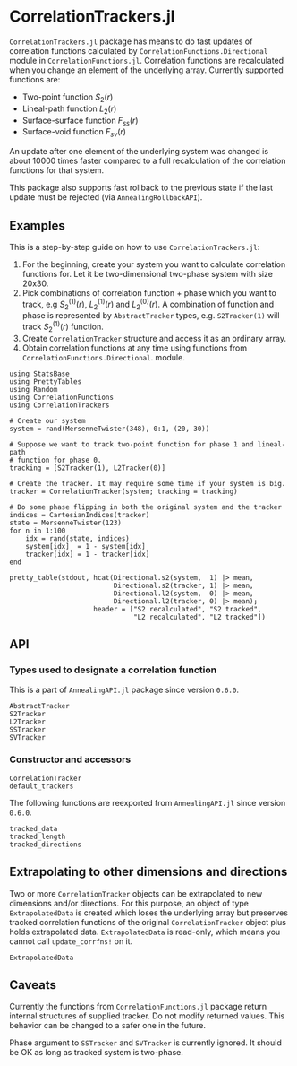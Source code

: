 # CorrelationTrackers.jl

`CorrelationTrackers.jl` package has means to do fast updates of correlation
functions calculated by `CorrelationFunctions.Directional` module in
`CorrelationFunctions.jl`. Correlation functions are recalculated when you
change an element of the underlying array. Currently supported functions are:

* Two-point function $S_2(r)$
* Lineal-path function $L_2(r)$
* Surface-surface function $F_{ss}(r)$
* Surface-void function $F_{sv}(r)$

An update after one element of the underlying system was changed is about 10000
times faster compared to a full recalculation of the correlation functions for
that system.

This package also supports fast rollback to the previous state if the last
update must be rejected (via `AnnealingRollbackAPI`).

## Examples

This is a step-by-step guide on how to use `CorrelationTrackers.jl`:

1. For the beginning, create your system you want to calculate correlation
   functions for. Let it be two-dimensional two-phase system with size 20x30.
2. Pick combinations of correlation function + phase which you want to track,
   e.g $S_2^{(1)}(r)$, $L_2^{(1)}(r)$ and $L_2^{(0)}(r)$. A combination of
   function and phase is represented by `AbstractTracker` types,
   e.g. `S2Tracker(1)` will track $S_2^{(1)}(r)$ function.
3. Create `CorrelationTracker` structure and access it as an ordinary array.
4. Obtain correlation functions at any time using functions from
   `CorrelationFunctions.Directional`. module.

```@example
using StatsBase
using PrettyTables
using Random
using CorrelationFunctions
using CorrelationTrackers

# Create our system
system = rand(MersenneTwister(348), 0:1, (20, 30))

# Suppose we want to track two-point function for phase 1 and lineal-path
# function for phase 0.
tracking = [S2Tracker(1), L2Tracker(0)]

# Create the tracker. It may require some time if your system is big.
tracker = CorrelationTracker(system; tracking = tracking)

# Do some phase flipping in both the original system and the tracker
indices = CartesianIndices(tracker)
state = MersenneTwister(123)
for n in 1:100
    idx = rand(state, indices)
    system[idx]  = 1 - system[idx]
    tracker[idx] = 1 - tracker[idx]
end

pretty_table(stdout, hcat(Directional.s2(system,  1) |> mean,
                          Directional.s2(tracker, 1) |> mean,
                          Directional.l2(system,  0) |> mean,
                          Directional.l2(tracker, 0) |> mean);
                     header = ["S2 recalculated", "S2 tracked",
                               "L2 recalculated", "L2 tracked"])
```

## API

### Types used to designate a correlation function

This is a part of `AnnealingAPI.jl` package since version `0.6.0`.

```@docs
AbstractTracker
S2Tracker
L2Tracker
SSTracker
SVTracker
```

### Constructor and accessors

```@docs
CorrelationTracker
default_trackers
```

The following functions are reexported from `AnnealingAPI.jl` since version
`0.6.0`.

```@docs
tracked_data
tracked_length
tracked_directions
```

## Extrapolating to other dimensions and directions

Two or more `CorrelationTracker` objects can be extrapolated to new dimensions
and/or directions. For this purpose, an object of type `ExtrapolatedData` is
created which loses the underlying array but preserves tracked correlation
functions of the original `CorrelationTracker` object plus holds extrapolated
data. `ExtrapolatedData` is read-only, which means you cannot call
`update_corrfns!` on it.

```@docs
ExtrapolatedData
```

## Caveats

Currently the functions from `CorrelationFunctions.jl` package return internal
structures of supplied tracker. Do not modify returned values. This behavior can
be changed to a safer one in the future.

Phase argument to `SSTracker` and `SVTracker` is currently ignored. It should be
OK as long as tracked system is two-phase.
